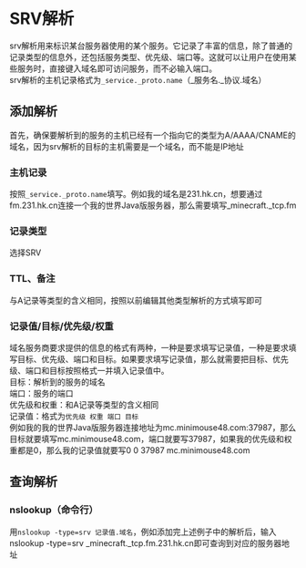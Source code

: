# SRV解析
srv解析用来标识某台服务器使用的某个服务。它记录了丰富的信息，除了普通的记录类型的信息外，还包括服务类型、优先级、端口等。这就可以让用户在使用某些服务时，直接键入域名即可访问服务，而不必输入端口。  
srv解析的主机记录格式为`_service._proto.name`（_服务名._协议.域名）  
## 添加解析
首先，确保要解析到的服务的主机已经有一个指向它的类型为A/AAAA/CNAME的域名，因为srv解析的目标的主机需要是一个域名，而不能是IP地址  
### 主机记录
按照`_service._proto.name`填写。例如我的域名是231.hk.cn，想要通过fm.231.hk.cn连接一个我的世界Java版服务器，那么需要填写_minecraft._tcp.fm  
### 记录类型
选择SRV
### TTL、备注
与A记录等类型的含义相同，按照以前编辑其他类型解析的方式填写即可
### 记录值/目标/优先级/权重
域名服务商要求提供的信息的格式有两种，一种是要求填写记录值，一种是要求填写目标、优先级、端口和目标。如果要求填写记录值，那么就需要把目标、优先级、端口和目标按照格式一并填入记录值中。  
目标：解析到的服务的域名  
端口：服务的端口  
优先级和权重：和A记录等类型的含义相同  
记录值：格式为`优先级 权重 端口 目标`  
例如我的我的世界Java版服务器连接地址为mc.minimouse48.com:37987，那么目标就要填写mc.minimouse48.com，端口就要写37987，如果我的优先级和权重都是0，那么我的记录值就要写0 0 37987 mc.minimouse48.com
## 查询解析
### nslookup（命令行）
用`nslookup -type=srv 记录值.域名`，例如添加完上述例子中的解析后，输入nslookup -type=srv _minecraft._tcp.fm.231.hk.cn即可查询到对应的服务器地址
